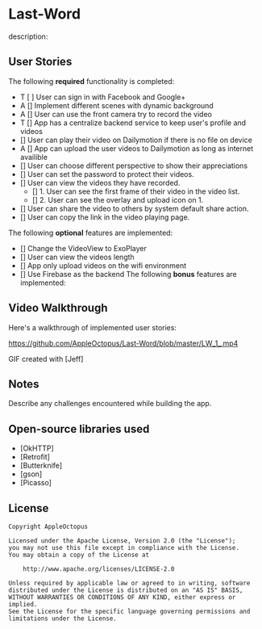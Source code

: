# Last-Word

description: 

## User Stories

The following **required** functionality is completed:

* T [ ] User can sign in with Facebook and Google+ 
* A [] Implement different scenes with dynamic background
* A [] User can use the front camera try to record the video
* T [] App has a centralize backend service to keep user's profile and videos
* [] User can play their video on Dailymotion if there is no file on device
* A [] App can upload the user videos to Dailymotion as long as internet availible 
* [] User can choose different perspective to show their appreciations 
* [] User can set the password to protect their videos.
* [] User can view the videos they have recorded.
   * [] 1. User can see the first frame of their video in the video list.
   * [] 2. User can see the overlay and upload icon on 1.
* [] User can share the video to others by system default share action.
* [] User can copy the link in the video playing page.

The following **optional** features are implemented:

* [] Change the VideoView to ExoPlayer 
* [] User can view the videos length
* [] App only upload videos on the wifi environment
* [] Use Firebase as the backend
The following **bonus** features are implemented:



## Video Walkthrough

Here's a walkthrough of implemented user stories:

https://github.com/AppleOctopus/Last-Word/blob/master/LW_1_.mp4

GIF created with [Jeff]

## Notes

Describe any challenges encountered while building the app.

## Open-source libraries used

- [OkHTTP]
- [Retrofit]
- [Butterknife]
- [gson]
- [Picasso]

## License

    Copyright AppleOctopus

    Licensed under the Apache License, Version 2.0 (the "License");
    you may not use this file except in compliance with the License.
    You may obtain a copy of the License at

        http://www.apache.org/licenses/LICENSE-2.0

    Unless required by applicable law or agreed to in writing, software
    distributed under the License is distributed on an "AS IS" BASIS,
    WITHOUT WARRANTIES OR CONDITIONS OF ANY KIND, either express or implied.
    See the License for the specific language governing permissions and
    limitations under the License.
